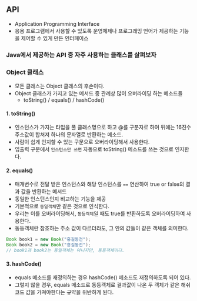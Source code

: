 ## API 
- Application Programming Interface
- 응용 프로그램에서 사용할 수 있도록 운영체제나 프로그래밍 언어가 제공하는 기능을 제어할 수 있게 만든 인터페이스

### Java에서 제공하는 API 중 자주 사용하는 클래스를 살펴보자

### Object 클래스
- 모든 클래스는 Object 클래스의 후손이다.
- Object 클래스가 가지고 있는 메서드 중 관례상 많이 오버라이딩 하는 메소드들
  - toString() / equals() / hashCode()

#### 1. toString() 
- 인스턴스가 가지는 타입을 풀 클래스명으로 하고 @를 구분자로 하여 뒤에는 16진수 주소값이 합쳐져 하나의 문자열로 반환하는 메소드.
- 사람이 쉽게 인지할 수 있는 구문으로 오버라이딩해서 사용한다. 
- 입출력 구문에서 `인스턴스만 쓰면` 자동으로 toString() 메소드를 쓰는 것으로 인지한다. 

#### 2. equals()
- 매개변수로 전달 받은 인스턴스와 해당 인스턴스를 `==` 연산하여 true or false의 결과 값을 반환하는 메서드
- 동일한 인스턴스인지 비교하는 기능을 제공
- 기본적으로 `동일객체`만 같은 것으로 인식한다. 
- 우리는 이를 오버라이딩해서, `동등객체`일 때도 true를 반환하도록 오버라이딩하여 사용한다. 
- 동등객체란 참조하는 주소 값이 다르더라도, 그 안의 값들이 같은 객체를 의미한다. 
```java
Book book1 = new Book("홍길동전");
Book book2 = new Book("홍길동전");
// book1과 book2는 동일객체는 아니지만, 동등객체이다.
```

#### 3. hashCode()
- equals 메소드를 재정의하는 경우 hashCode() 메소드도 재정의하도록 되어 있다.
- 그렇지 않을 경우, equals 메소드로 동등객체로 결과값이 나온 두 객체가 같은 해쉬코드 값을 가져야한다는 규약을 위반하게 된다.

